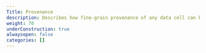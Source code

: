 ```yaml
---
Title: Provenance
description: Describes how fine-grain provenance of any data cell can be viewed
weight: 70
underConstruction: true
alwaysopen: false
categories: []
---
```

